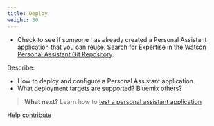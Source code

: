 ```yaml
---
title: Deploy
weight: 30
---
```

  * Check to see if someone has already created a Personal Assistant application that you can reuse. Search for Expertise in the [Watson Personal Assistant Git Repository]().

  Describe:
  * How to deploy and configure a Personal Assistant application.
  * What deployment targets are supported? Bluemix others?  

> **What next?** Learn how to [test a personal assistant application]({{site.baseurl}}/cognitive-application/test-applications/)


Help [contribute]({{site.baseurl}}/contribute/contribute-doc/)
